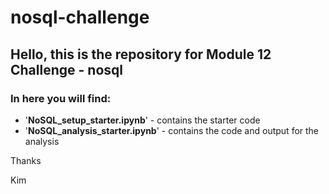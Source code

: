 # nosql-challenge

## Hello, this is the repository for Module 12 Challenge - nosql

### In here you will find:

 - '**NoSQL_setup_starter.ipynb**' - contains the starter code
 - '**NoSQL_analysis_starter.ipynb**' - contains the code and output for the analysis
 
   
Thanks

Kim